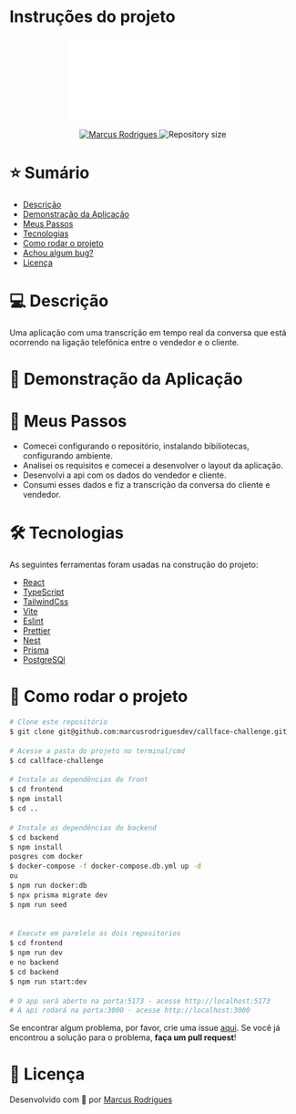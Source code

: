 # Instruções do projeto
<p align="center">
  <img src="./frontend/assets/logo-white.png" alt="callface-logo" width="300"/>
</p>
<p align="center">	
   <a href="https://www.linkedin.com/in/marcusrodriguesdev">
      <img alt="Marcus Rodrigues" src="https://img.shields.io/badge/-Marcus%20Rodrigues-E73C5B?style=flat&logo=Linkedin&logoColor=white" />
   </a>
  <img alt="Repository size" src="https://img.shields.io/github/repo-size/marcusrodriguesdev/callface-challenge?color=E73C5B">
</p>

# ⭐ Sumário

* [Descrição](#descricão)
* [Demonstração da Aplicação](#demonstracao-da-aplicacao)
* [Meus Passos](#meus-passos)
* [Tecnologias](#Tecnologias)
* [Como rodar o projeto](#como-rodar-o-projeto)
* [Achou algum bug?](#problema)
* [Licença](#licença)

# 💻 Descrição
Uma aplicação com uma transcrição em tempo real da conversa que está ocorrendo na ligação telefônica entre o vendedor e o cliente.

# 📱 Demonstração da Aplicação
<p align="center">

</p>

# 🚀 Meus Passos
 - Comecei configurando o repositório, instalando bibiliotecas, configurando ambiente.
 - Analisei os requisitos e comecei a desenvolver o layout da aplicação.
 - Desenvolvi a api com os dados do vendedor e cliente.
 - Consumi esses dados e fiz a transcrição da conversa do cliente e vendedor.

# 🛠 Tecnologias
As seguintes ferramentas foram usadas na construção do projeto:
* [React]([https://reactnative.dev/](https://react.dev/))
* [TypeScript](https://www.typescriptlang.org/)
* [TailwindCss](https://tailwindcss.com/)
* [Vite](https://vitejs.dev/)
* [Eslint](https://eslint.org/)
* [Prettier](https://prettier.io/)
* [Nest](https://nestjs.com/)
* [Prisma](https://www.prisma.io/)
* [PostgreSQl](https://www.postgresql.org/)


# 🚀 Como rodar o projeto

```bash
# Clone este repositório
$ git clone git@github.com:marcusrodriguesdev/callface-challenge.git

# Acesse a pasta do projeto no terminal/cmd
$ cd callface-challenge

# Instale as dependências do front
$ cd frontend
$ npm install
$ cd ..

# Instale as dependências do backend
$ cd backend
$ npm install
posgres com docker
$ docker-compose -f docker-compose.db.yml up -d
ou
$ npm run docker:db
$ npx prisma migrate dev
$ npm run seed


# Execute em parelelo as dois repositorios
$ cd frontend
$ npm run dev
e no backend
$ cd backend
$ npm run start:dev

# O app será aberto na porta:5173 - acesse http://localhost:5173
# A api rodará na porta:3000 - acesse http://localhost:3000
```

Se encontrar algum problema, por favor, crie uma issue [aqui](https://github.com/marcusrodriguesdev/callface-challenge/issues/). Se você já encontrou a solução para o problema, **faça um pull request**!


# 📝 Licença
Desenvolvido com 🩷 por [Marcus Rodrigues](https://www.linkedin.com/in/marcusrodriguesdev)

